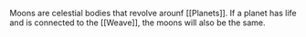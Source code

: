 Moons are celestial bodies that revolve arounf [[Planets]]. If a planet has life and is connected to the [[Weave]], the moons will also be the same.
